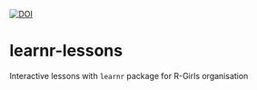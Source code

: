 [![DOI](https://zenodo.org/badge/DOI/10.5281/zenodo.6967232.svg)](https://doi.org/10.5281/zenodo.6967232)

# learnr-lessons

Interactive lessons with `learnr` package for R-Girls organisation 
